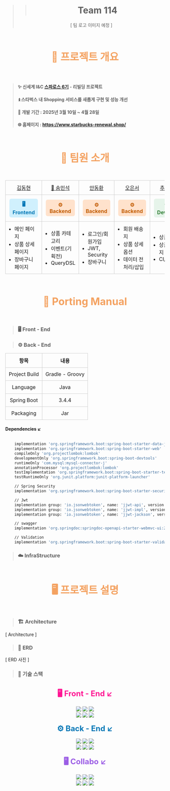<div align="center">

> > # Team 114
> 
> [ 팀 로고 이미지 예정 ]

</div>

<br>
<br>
<br>

<div align="center" style="font-size: 32px; font-weight: bold; color: #f4a261;">
  📖 프로젝트 개요
</div>

<br>
<br>

## 

> #### ✨ 신세계 I&C [스파로스 6기](https://swedu.spharosacademy.com/spharos_total.html) - 리빌딩 프로젝트
> #### ⏫ 스타벅스 내 Shopping 서비스를 새롭게 구현 및 성능 개선
> #### 📅 개발 기간 : 2025년 3월 10일 ~ 4월 28일
> #### 🌐 홈페이지 : https://www.starbucks-renewal.shop/

<br>
<br>
<br>

<div align="center" style="font-size: 32px; font-weight: bold; color: #f4a261;">
  👥 팀원 소개
</div>

<br>
<br>

<style>
  .role-box {
    font-weight: bold;
    padding: 6px 10px;
    border-radius: 6px;
    display: inline-block;
    margin: 2px;
  }

  .frontend { background-color: #d0f0fd; color: #0077b6; }
  .backend { background-color: #ffe2cc; color: #c25b00; }
  .devops { background-color: #e6f4ea; color: #2e7d32; }

  table { border-collapse: collapse; width: 100%; }
  td, th { padding: 10px; text-align: center; border: 1px solid #ccc; }
  ul { text-align: left; padding-left: 18px; margin: 0; }
</style>

<table>
  <tr>
    <td><a href="https://github.com/Demopeu">김동현</a></td>
    <td><a href="https://github.com/DoNalD-A">👑 송민석</a></td>
    <td><a href="https://github.com/Ahn-donghwan">안동환</a></td>
    <td><a href="https://github.com/EUNSEO-YA">오은서</a></td>
    <td><a href="https://github.com/chuman0216">추지우</a></td>
  </tr>

  <!-- 역할 라인 (Frontend / Backend) -->
  <tr>
    <td><div class="role-box frontend">🖥️ Frontend</div></td>
    <td><div class="role-box backend">⚙️ Backend</div></td>
    <td><div class="role-box backend">⚙️ Backend</div></td>
    <td><div class="role-box backend">⚙️ Backend</div></td>
    <td><div class="role-box devops">☁️ DevOps</div></td>
  </tr>

  <!-- 담당 업무 -->
  <tr>
    <td>
      <ul>
        <li>메인 페이지</li>
        <li>상품 상세페이지</li>
        <li>장바구니 페이지</li>
      </ul>
    </td>
    <td>
      <ul>
        <li>상품 카테고리</li>
        <li>이벤트(기획전)</li>
        <li>QueryDSL</li>
      </ul>
    </td>
    <td>
      <ul>
        <li>로그인/회원가입</li>
        <li>JWT, Security</li>
        <li>장바구니</li>
      </ul>
    </td>
    <td>
      <ul>
        <li>회원 배송지</li>
        <li>상품 상세 옵션</li>
        <li>데이터 전처리/삽입</li>
      </ul>
    </td>
    <td>
      <ul>
        <li>상품 기능</li>
        <li>상품 이미지 관리</li>
        <li>CI/CD</li>
      </ul>
    </td>
  </tr>
</table>

<br>
<br>
<br>

<div align="center" style="font-size: 32px; font-weight: bold; color: #f4a261;">
  📲 Porting Manual
</div>

<br>
<br>


>  ### 🖥️ Front - End

>  ###  ⚙️ Back - End

| 항목            | 내용              |
|---------------|-----------------|
| Project Build | Gradle - Groovy |
| Language      | Java            |
| Spring Boot   | 3.4.4           |
| Packaging     | Jar             |

#### Dependencies ↙️

```bash

	implementation 'org.springframework.boot:spring-boot-starter-data-jpa'
	implementation 'org.springframework.boot:spring-boot-starter-web'
	compileOnly 'org.projectlombok:lombok'
	developmentOnly 'org.springframework.boot:spring-boot-devtools'
	runtimeOnly 'com.mysql:mysql-connector-j'
	annotationProcessor 'org.projectlombok:lombok'
	testImplementation 'org.springframework.boot:spring-boot-starter-test'
	testRuntimeOnly 'org.junit.platform:junit-platform-launcher'

	// Spring Security
	implementation 'org.springframework.boot:spring-boot-starter-security'

	// Jwt
	implementation group: 'io.jsonwebtoken', name: 'jjwt-api', version: '0.12.5'
	implementation group: 'io.jsonwebtoken', name: 'jjwt-impl', version: '0.12.5'
	implementation group: 'io.jsonwebtoken', name: 'jjwt-jackson', version: '0.12.5'

	// swagger
	implementation 'org.springdoc:springdoc-openapi-starter-webmvc-ui:2.7.0'

	// Validation
	implementation 'org.springframework.boot:spring-boot-starter-validation'


```

>  ### ☁️ InfraStructure


<br>
<br>
<br>

<div align="center" style="font-size: 32px; font-weight: bold; color: #f4a261;">
  🖥️ 프로젝트 설명
</div>

<br>
<br>

>  ### 🏗️ Architecture

 [ Architecture ]

>  ### 📝 ERD

 [ ERD 사진 ]

>  ### 🎯 기술 스택

<br>

<div align="center" style="font-size: 24px; font-weight: bold; color: #ff1493;">
  🖥️ Front - End ↙️
</div>

<br>

<div align="center">
  <img src="https://img.shields.io/badge/Next.js-000000?style=flat&logo=nextdotjs&logoColor=white" />
  <img src="https://img.shields.io/badge/TypeScript-3178C6?style=flat&logo=typescript&logoColor=white" />
  <img src="https://img.shields.io/badge/TailwindCSS-06B6D4?style=flat&logo=tailwindcss&logoColor=white" />
  <br>
  <img src="https://img.shields.io/badge/Figma-F24E1E?style=flat&logo=figma&logoColor=white" />
  <img src="https://img.shields.io/badge/shadcn/ui-000000?style=flat&logo=react&logoColor=white" />
  <img src="https://img.shields.io/badge/Zod-7C3AED?style=flat&logo=typescript&logoColor=white" />
</div>

<br>

<div align="center" style="font-size: 24px; font-weight: bold; color: #0077b6;">
  ⚙️ Back - End ↙️
</div>

<br>

<div align="center">
  <img src="https://img.shields.io/badge/Spring-6DB33F?style=flat&logo=spring&logoColor=white" />
  <img src="https://img.shields.io/badge/SpringBoot-6DB33F?style=flat&logo=springboot&logoColor=white" />
  <img src="https://img.shields.io/badge/SpringSecurity-6DB33F?style=flat&logo=springsecurity&logoColor=white" />
  <br>
  <img src="https://img.shields.io/badge/QueryDSL-009688?style=flat&logo=apachemaven&logoColor=white" />
  <img src="https://img.shields.io/badge/MySQL-4479A1?style=flat&logo=mysql&logoColor=white" />
  <img src="https://img.shields.io/badge/SpringDataJPA-4B8BBE?style=flat&logo=hibernate&logoColor=white" />
</div>

<br>

<div align="center" style="font-size: 24px; font-weight: bold; color: #9b5de5;">
  🖥️ Collabo ↙️
</div>

<br>

<div align="center">

  <!-- 협업 도구 -->
  <img src="https://img.shields.io/badge/Notion-000000?style=flat&logo=notion&logoColor=white" />
  <img src="https://img.shields.io/badge/Slack-4A154B?style=flat&logo=slack&logoColor=white" />
  <img src="https://img.shields.io/badge/GitHub-181717?style=flat&logo=github&logoColor=white" />
  <br>

  <!-- 개발 도구 -->
  <img src="https://img.shields.io/badge/IntelliJ IDEA-000000?style=flat&logo=intellijidea&logoColor=white" />
  <img src="https://img.shields.io/badge/VSCode-007ACC?style=flat&logo=visualstudiocode&logoColor=white" />
  <img src="https://img.shields.io/badge/AWS-FF9900?style=flat&logo=amazonaws&logoColor=white" />
</div>

<br>